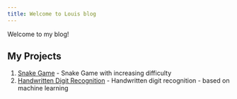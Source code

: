 ```yaml
---
title: Welcome to Louis blog
---
```


Welcome to my blog!

## My Projects

1. [Snake Game](https://github.com/OldLouis/snake_game) - Snake Game with increasing difficulty
2. [Handwritten Digit Recognition](https://github.com/OldLouis/Handwritten_Digit_Recognition) - Handwritten digit recognition - based on machine learning
